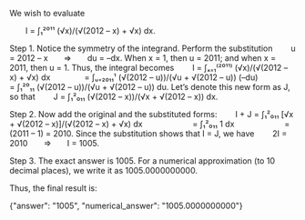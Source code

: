 We wish to evaluate

  I = ∫₁²⁰¹¹ (√x)/(√(2012 – x) + √x) dx.

Step 1. Notice the symmetry of the integrand. Perform the substitution
  u = 2012 – x  ⇒  du = –dx.
When x = 1, then u = 2011; and when x = 2011, then u = 1.
Thus, the integral becomes
  I = ∫ₓ₌₁⁽²⁰¹¹⁾ (√x)/(√(2012 – x) + √x) dx
    = ∫ᵤ₌₂₀₁₁¹ (√(2012 – u))/(√u + √(2012 – u)) (–du)
    = ∫₁²⁰₁₁ (√(2012 – u))/(√u + √(2012 – u)) du.
Let’s denote this new form as J, so that
  J = ∫₁²₀₁₁ (√(2012 – x))/(√x + √(2012 – x)) dx.

Step 2. Now add the original and the substituted forms:
  I + J = ∫₁²₀₁₁ [√x + √(2012 – x)]/(√(2012 – x) + √x) dx
      = ∫₁²₀₁₁ 1 dx
      = (2011 – 1) = 2010.
Since the substitution shows that I = J, we have
  2I = 2010  ⇒  I = 1005.

Step 3. The exact answer is 1005. For a numerical approximation (to 10 decimal places), we write it as 1005.0000000000.

Thus, the final result is:

{"answer": "$1005$", "numerical_answer": "1005.0000000000"}